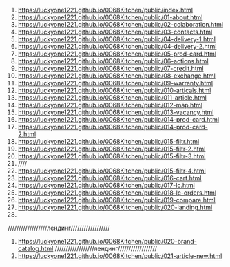 <!-- https://github.com/luckyone1221/0068Kitchen -->

1. <https://luckyone1221.github.io/0068Kitchen/public/index.html>
2. <https://luckyone1221.github.io/0068Kitchen/public/01-about.html>
3. <https://luckyone1221.github.io/0068Kitchen/public/02-colaboration.html>
4. <https://luckyone1221.github.io/0068Kitchen/public/03-contacts.html>
5. <https://luckyone1221.github.io/0068Kitchen/public/04-delivery-1.html>
6. <https://luckyone1221.github.io/0068Kitchen/public/04-delivery-2.html>
7. <https://luckyone1221.github.io/0068Kitchen/public/05-prod-card.html>
8. <https://luckyone1221.github.io/0068Kitchen/public/06-actions.html>
9. <https://luckyone1221.github.io/0068Kitchen/public/07-credit.html>
10. <https://luckyone1221.github.io/0068Kitchen/public/08-exchange.html>
11. <https://luckyone1221.github.io/0068Kitchen/public/09-warranty.html>
12. <https://luckyone1221.github.io/0068Kitchen/public/010-articals.html>
13. <https://luckyone1221.github.io/0068Kitchen/public/011-article.html>
14. <https://luckyone1221.github.io/0068Kitchen/public/012-map.html>
15. <https://luckyone1221.github.io/0068Kitchen/public/013-vacancy.html>
16. <https://luckyone1221.github.io/0068Kitchen/public/014-prod-card.html>
17. <https://luckyone1221.github.io/0068Kitchen/public/014-prod-card-2.html>
18. <https://luckyone1221.github.io/0068Kitchen/public/015-filtr.html>
19. <https://luckyone1221.github.io/0068Kitchen/public/015-filtr-2.html>
20. <https://luckyone1221.github.io/0068Kitchen/public/015-filtr-3.html>
21. ////
22. <https://luckyone1221.github.io/0068Kitchen/public/015-filtr-4.html>
23. <https://luckyone1221.github.io/0068Kitchen/public/016-cart.html>
24. <https://luckyone1221.github.io/0068Kitchen/public/017-lc.html>
25. <https://luckyone1221.github.io/0068Kitchen/public/018-lc-orders.html>
26. <https://luckyone1221.github.io/0068Kitchen/public/019-compare.html>
27. <https://luckyone1221.github.io/0068Kitchen/public/020-landing.html>
28. 
//////////////////лендинг//////////////////
1. <https://luckyone1221.github.io/0068Kitchen/public/020-brand-catalog.html>
//////////////////лендинг//////////////////
1. <https://luckyone1221.github.io/0068Kitchen/public/021-article-new.html>